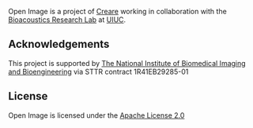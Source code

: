 Open Image is a project of [Creare](https://www.creare.com) working in collaboration with the [Bioacoustics Research Lab](http://www.brl.uiuc.edu/) at [UIUC](https://www.uiuc.edu).

## Acknowledgements
This project is supported by [The National Institute of Biomedical Imaging and Bioengineering](https://www.nibib.nih.gov/) via STTR contract 1R41EB29285-01 

## License
Open Image is licensed under the [Apache License 2.0](http://www.apache.org/licenses/LICENSE-2.0)

